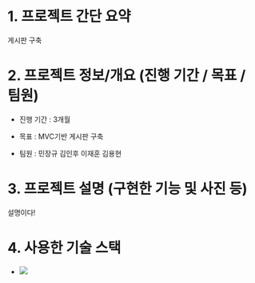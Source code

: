 # 1. 프로젝트 간단 요약
게시판 구축




# 2. 프로젝트 정보/개요 (진행 기간 / 목표 / 팀원)
* 진행 기간 : 3개월

* 목표 : MVC기반 게시판 구축

* 팀원 : 민장규 김인후 이재훈 김용현





# 3. 프로젝트 설명 (구현한 기능 및 사진 등)
설명이다!


# 4. 사용한 기술 스택
- <img src="https://img.shields.io/badge/Spring-6DB33F?style=flat-square&logo=Spring&logoColor=white">